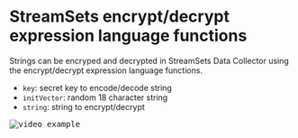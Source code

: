# StreamSets encrypt/decrypt expression language functions

Strings can be encryped and decrypted in StreamSets Data Collector using the encrypt/decrypt expression language functions.

* `key`: secret key to encode/decode string
* `initVector`: random  18 character string
* `string`: string to encrypt/decrypt

<kbd><img title="video example" src="https://raw.githubusercontent.com/alexwoolford/streamsets-el-encrypt-decrypt/blob/master/img/encrypt-decrypt.gif"></kbd><br/>


